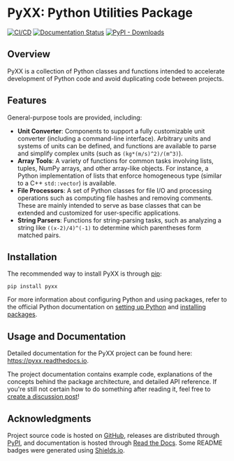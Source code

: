 # PyXX: Python Utilities Package

[![CI/CD](https://github.com/nathan-hess/python-utilities/actions/workflows/cicd.yml/badge.svg)](https://github.com/nathan-hess/python-utilities/actions/workflows/cicd.yml)
[![Documentation Status](https://readthedocs.org/projects/pyxx/badge/?version=latest)](https://pyxx.readthedocs.io)
[![PyPI - Downloads](https://img.shields.io/pypi/dm/pyxx?label=PyPI%20downloads&logo=python&logoColor=yellow)](https://pypi.org/project/pyxx)


## Overview

PyXX is a collection of Python classes and functions intended to accelerate development of Python code and avoid duplicating code between projects.


## Features

General-purpose tools are provided, including:
- **Unit Converter**: Components to support a fully customizable unit converter (including a command-line interface).  Arbitrary units and systems of units can be defined, and functions are available to parse and simplify complex units (such as `(kg*(m/s)^2)/(m^3)`).
- **Array Tools**: A variety of functions for common tasks involving lists, tuples, NumPy arrays, and other array-like objects.  For instance, a Python implementation of lists that enforce homogeneous type (similar to a C++ `std::vector`) is available.
- **File Processors**: A set of Python classes for file I/O and processing operations such as computing file hashes and removing comments.  These are mainly intended to serve as base classes that can be extended and customized for user-specific applications.
- **String Parsers**: Functions for string-parsing tasks, such as analyzing a string like `((x-2)/4)^(-1)` to determine which parentheses form matched pairs.


## Installation

The recommended way to install PyXX is through [pip](https://pypi.org/project/pyxx):

```
pip install pyxx
```

For more information about configuring Python and using packages, refer to the official Python documentation on [setting up Python](https://docs.python.org/3/using/index.html) and [installing packages](https://packaging.python.org/en/latest/tutorials/installing-packages).


## Usage and Documentation

Detailed documentation for the PyXX project can be found here: https://pyxx.readthedocs.io.

The project documentation contains example code, explanations of the concepts behind the package architecture, and detailed API reference.  If you're still not certain how to do something after reading it, feel free to [create a discussion post](https://github.com/nathan-hess/python-utilities/discussions/categories/q-a)!


## Acknowledgments

Project source code is hosted on [GitHub](https://github.com/nathan-hess/python-utilities), releases are distributed through [PyPI](https://pypi.org/project/pyxx), and documentation is hosted through [Read the Docs](https://docs.readthedocs.io/en/stable/index.html).  Some README badges were generated using [Shields.io](https://shields.io).
